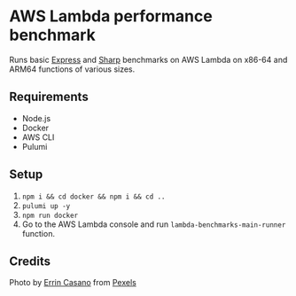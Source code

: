 # AWS Lambda performance benchmark

Runs basic [Express](https://www.npmjs.com/package/express) and [Sharp](https://www.npmjs.com/package/sharp) benchmarks on AWS Lambda on x86-64 and ARM64 functions of various sizes.

## Requirements

* Node.js
* Docker
* AWS CLI
* Pulumi

## Setup

1. `npm i && cd docker && npm i && cd ..`
2. `pulumi up -y`
3. `npm run docker`
4. Go to the AWS Lambda console and run `lambda-benchmarks-main-runner` function.

## Credits

Photo by [Errin Casano]([https://www.pexels.com/@errin-casano-1240439?utm_content=attributionCopyText&utm_medium=referral&utm_source=pexels) from [Pexels](https://www.pexels.com/photo/rocky-mountains-under-blue-sky-2356059/?utm_content=attributionCopyText&utm_medium=referral&utm_source=pexels)